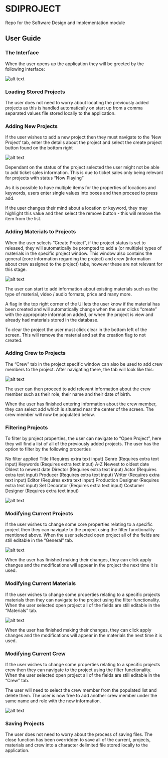 # SDIPROJECT

Repo for the Software Design and Implementation module

## User Guide

### The Interface
When the user opens up the application they will be greeted by the following interface:


![alt text](https://lh6.googleusercontent.com/UwAh2g6sHLRDrpgQC2aE_EmxMCXn9H__SR16NPhhkNoXthyM23Y394m1ZiGj3yjtnz4NWKvO1aW52Lott_-v=w1996-h2034-rw "Logo Title Text 1")



### Loading Stored Projects
The user does not need to worry about locating the previously added projects as this is handled automatically on start up from a comma separated values file stored locally to the application.
### Adding New Projects
If the user wishes to add a new project then they must navigate to the ‘New Project’ tab, enter the details about the project and select the create project button found on the bottom right

![alt text](https://lh6.googleusercontent.com/xTar9-7ZMh1O3jdY-ORELIGClKpqD5qkAfJTWfxCNWcZiw5YHtOqKjQ89wki9gwXT2iDXaR85BR93PKL4seu=w1996-h2034-rw "Logo Title Text 1")

Dependant on the status of the project selected the user might not be able to add ticket sales information. This is due to ticket sales only being relevant for projects with status “Now Playing”

As it is possible to have multiple items for the properties of locations and keywords, users enter single values into boxes and then proceed to press add.

If the user changes their mind about a location or keyword, they may highlight this value and then select the remove button - this will remove the item from the list.
### Adding Materials to Projects
When the user selects “Create Project”, if the project status is set to released, they will automatically be prompted to add a (or multiple) types of materials in the specific project window. This window also contains the general (core information regarding the project) and crew (information about crew assigned to the project) tabs, however these are not relevant for this stage.

![alt text](https://lh3.googleusercontent.com/QjyIO9bkyXCnMwf9PH6Mj6h0ixdKhrwqtpvZYGZTllGavR43Xpt5thpGNAPnTtSSpfRyk2DofySF9-FDMlUL=w1996-h2034-rw "Logo Title Text 1")

The user can start to add information about existing materials such as the type of material, video / audio formats, price and many more. 

A flag in the top right corner of the UI lets the user know if the material has been created and will automatically change when the user clicks “create” with the appropriate information added, or when the project is view and already had materials stored in the database.

To clear the project the user must click clear in the bottom left of the screen. This will remove the material and set the creation flag to not created.
### Adding Crew to Projects
The “Crew” tab in the project specific window can also be used to add crew members to the project. After navigating there, the tab will look like this: 

![alt text](https://lh6.googleusercontent.com/fJ-IzkXDDk3hVobJXxIjBzvDq8IjkQNeHlEO_WMekkEzr52DCUmZt9_7ods3PQSbO6-HohXQTrX9qPB2d0CM=w1996-h2034 "Logo Title Text 1")

The user can then proceed to add relevant information about the crew member such as their role, their name and their date of birth.

When the user has finished entering information about the crew member, they can select add which is situated near the center of the screen. The crew member will now be populated below.  

### Filtering Projects
To filter by project properties, the user can navigate to “Open Project”, here they will find a list of all of the previously added projects. The user has the option to filter by the following properties

No filter applied
Title 				(Requires extra text input)
Genre				(Requires extra text input)
Keywords			(Requires extra text input)
A-Z
Newest to oldest date
Oldest to newest date 
Director			(Requires extra text input)
Actor				(Requires extra text input)
Producer			(Requires extra text input)
Writer				(Requires extra text input)
Editor				(Requires extra text input)
Production Designer		(Requires extra text input)
Set Decorator			(Requires extra text input)
Costumer Designer 		(Requires extra text input)


![alt text](https://lh6.googleusercontent.com/fSHY1mTIwHwtYm_xidGAiVAqtR2TsARZ0bcQZ7_2Zb-rGAzxMeYQS8Nj2HexkPmhvYoM0bvvYvZccu5zxy2k=w1996-h2034 "Logo Title Text 1")

### Modifying Current Projects
If the user wishes to change some core properties relating to a specific project then they can navigate to the project using the filter functionality mentioned above. When the user selected open project all of the fields are still editable in the “General” tab.

![alt text](https://lh6.googleusercontent.com/RjMAWVQweqaR6Ah-BODBWud9Z32xK17EOW4pCjCZGYOYCHSRe8tpSc4HEMDZuwT6CU1JHPdjEAhD4F3v8Aym=w1996-h2034 "Logo Title Text 1")

When the user has finished making their changes, they can click apply changes and the modifications will appear in the project the next time it is used.
### Modifying Current Materials
If the user wishes to change some properties relating to a specific projects materials then they can navigate to the project using the filter functionality. When the user selected open project all of the fields are still editable in the “Materials” tab.

![alt text](https://lh6.googleusercontent.com/Jii5dtvLqDDI-tGLTZ4bH957AdQ6Wff8sUUzFRtbojnKOgJiGwkbY4PrzoiHx5yd_lUj_ripxTFeGvtjy3B_=w1996-h2034-rw "Logo Title Text 1")

When the user has finished making their changes, they can click apply changes and the modifications will appear in the materials the next time it is used.
### Modifying Current Crew
If the user wishes to change some properties relating to a specific projects crew then they can navigate to the project using the filter functionality. When the user selected open project all of the fields are still editable in the “Crew” tab.

The user will need to select the crew member from the populated list and delete them. The user is now free to add another crew member under the same name and role with the new information.

![alt text](https://lh4.googleusercontent.com/KjS3_HqQ5QZahbLQuf122l3-MVYkTmSpGzza55qZndOIiLKdjraNU8LgH58hDVSlWV0Ctpbe8zArnLZ1gwgv=w1996-h2034 "Logo Title Text 1")


### Saving Projects
The user does not need to worry about the process of saving files. The close function has been overridden to save all of the current, projects, materials and crew into a character delimited file  stored locally to the application. 
















